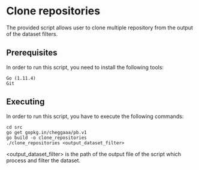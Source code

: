 # Clone repositories

The provided script allows user to clone multiple repository from the output of the dataset filters.

## Prerequisites

In order to run this script, you need to install the following tools:

```
Go (1.11.4)
Git
```

## Executing

In order to run this script, you have to execute the following commands:

```
cd src
go get gopkg.in/cheggaaa/pb.v1
go build -o clone_repositories
./clone_repositories <output_dataset_filter>
```

<output_dataset_filter> is the path of the output file of the script which process and filter the dataset.
